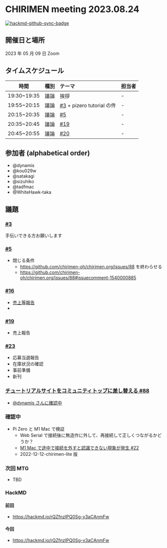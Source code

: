 # CHIRIMEN meeting 2023.08.24

[![hackmd-github-sync-badge](https://hackmd.io/-O2Gu3BbQhOz8nF-AOk4Ng/badge)](https://hackmd.io/-O2Gu3BbQhOz8nF-AOk4Ng)

## 開催日と場所

2023 年 05 月 09 日 Zoom

## タイムスケジュール

|    時間     | 種別 | テーマ                                                                       | 担当者 |
| :---------: | :--: | :--------------------------------------------------------------------------- | :----- |
| 19:30~19:35 | 議論 | 挨拶                                                                         | -      |
| 19:55~20:15 | 議論 | [#3](https://github.com/chirimen-oh/meeting/issues/3) + pizero tutorial の件 | -      |
| 20:15~20:35 | 議論 | [#5](https://github.com/chirimen-oh/meeting/issues/5)                        | -      |
| 20:35~20:45 | 議論 | [#19](https://github.com/chirimen-oh/meeting/issues/19)                      | -      |
| 20:45~20:55 | 議論 | [#20](https://github.com/chirimen-oh/meeting/issues/20)                      | -      |

## 参加者 (alphabetical order)

- @dynamis
- @kou029w
- @satakagi
- @sizuhiko
- @tadfmac
- @WhiteHawk-taka

## 議題

### [#3](https://github.com/chirimen-oh/meeting/issues/3)

手伝いできる方お願いします

### [#5](https://github.com/chirimen-oh/meeting/issues/5)

- 閉じる条件
  - https://github.com/chirimen-oh/chirimen.org/issues/88 を終わらせる
  - https://github.com/chirimen-oh/chirimen.org/issues/88#issuecomment-1540000885

### [#16](https://github.com/chirimen-oh/meeting/issues/16)

- [売上等報告](https://github.com/chirimen-oh/meeting/issues/16#issuecomment-1565487663)
-

### [#19](https://github.com/chirimen-oh/meeting/issues/19)

- 売上報告

### [#23](https://github.com/chirimen-oh/meeting/issues/23)

- 応募当選報告
- 在庫状況の確認
- 事前準備
- 新刊

### [チュートリアルサイトをコミュニティトップに差し替える #88](https://github.com/chirimen-oh/chirimen.org/issues/88)

- [@dynamis さんに確認中](https://github.com/chirimen-oh/chirimen.org/issues/88#issuecomment-1691532522)

### 確認中

- Pi Zero と M1 Mac で検証
  - Web Serial で接続後に無造作に外して、再接続して正しくつながるかどうか？
  - [M1 Mac で途中で接続を外すと認識できない現象が発生 #22 ](https://github.com/chirimen-oh/PiZeroWebSerialConsole/issues/22)
  - 2022-12-12-chirimen-lite 版

### 次回 MTG

- TBD

### HackMD

#### 前回

- https://hackmd.io/rQZfnzIPQ0Sg-v3aCAnmFw

#### 今回

- https://hackmd.io/rQZfnzIPQ0Sg-v3aCAnmFw
